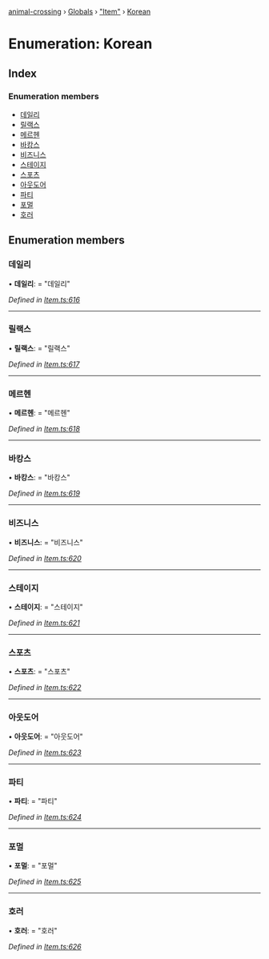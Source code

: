 [animal-crossing](../README.md) › [Globals](../globals.md) › ["Item"](../modules/_item_.md) › [Korean](_item_.korean.md)

# Enumeration: Korean

## Index

### Enumeration members

* [데일리](_item_.korean.md#데일리)
* [릴랙스](_item_.korean.md#릴랙스)
* [메르헨](_item_.korean.md#메르헨)
* [바캉스](_item_.korean.md#바캉스)
* [비즈니스](_item_.korean.md#비즈니스)
* [스테이지](_item_.korean.md#스테이지)
* [스포츠](_item_.korean.md#스포츠)
* [아웃도어](_item_.korean.md#아웃도어)
* [파티](_item_.korean.md#파티)
* [포멀](_item_.korean.md#포멀)
* [호러](_item_.korean.md#호러)

## Enumeration members

###  데일리

• **데일리**: = "데일리"

*Defined in [Item.ts:616](https://github.com/Norviah/animal-crossing/blob/267b9fa/module/types/Item.ts#L616)*

___

###  릴랙스

• **릴랙스**: = "릴랙스"

*Defined in [Item.ts:617](https://github.com/Norviah/animal-crossing/blob/267b9fa/module/types/Item.ts#L617)*

___

###  메르헨

• **메르헨**: = "메르헨"

*Defined in [Item.ts:618](https://github.com/Norviah/animal-crossing/blob/267b9fa/module/types/Item.ts#L618)*

___

###  바캉스

• **바캉스**: = "바캉스"

*Defined in [Item.ts:619](https://github.com/Norviah/animal-crossing/blob/267b9fa/module/types/Item.ts#L619)*

___

###  비즈니스

• **비즈니스**: = "비즈니스"

*Defined in [Item.ts:620](https://github.com/Norviah/animal-crossing/blob/267b9fa/module/types/Item.ts#L620)*

___

###  스테이지

• **스테이지**: = "스테이지"

*Defined in [Item.ts:621](https://github.com/Norviah/animal-crossing/blob/267b9fa/module/types/Item.ts#L621)*

___

###  스포츠

• **스포츠**: = "스포츠"

*Defined in [Item.ts:622](https://github.com/Norviah/animal-crossing/blob/267b9fa/module/types/Item.ts#L622)*

___

###  아웃도어

• **아웃도어**: = "아웃도어"

*Defined in [Item.ts:623](https://github.com/Norviah/animal-crossing/blob/267b9fa/module/types/Item.ts#L623)*

___

###  파티

• **파티**: = "파티"

*Defined in [Item.ts:624](https://github.com/Norviah/animal-crossing/blob/267b9fa/module/types/Item.ts#L624)*

___

###  포멀

• **포멀**: = "포멀"

*Defined in [Item.ts:625](https://github.com/Norviah/animal-crossing/blob/267b9fa/module/types/Item.ts#L625)*

___

###  호러

• **호러**: = "호러"

*Defined in [Item.ts:626](https://github.com/Norviah/animal-crossing/blob/267b9fa/module/types/Item.ts#L626)*
